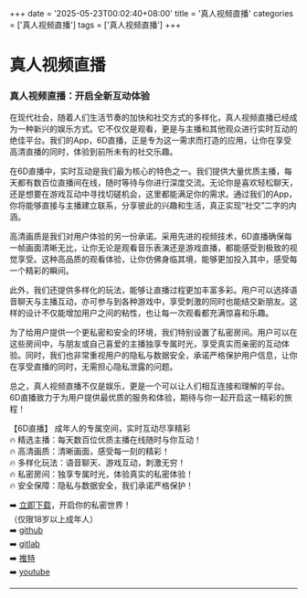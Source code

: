 +++
date = '2025-05-23T00:02:40+08:00'
title = '真人视频直播'
categories = ['真人视频直播']
tags = ['真人视频直播']
+++

# 真人视频直播

### 真人视频直播：开启全新互动体验

在现代社会，随着人们生活节奏的加快和社交方式的多样化，真人视频直播已经成为一种新兴的娱乐方式。它不仅仅是观看，更是与主播和其他观众进行实时互动的绝佳平台。我们的App，6D直播，正是专为这一需求而打造的应用，让你在享受高清直播的同时，体验到前所未有的社交乐趣。

在6D直播中，实时互动是我们最为核心的特色之一。我们提供大量优质主播，每天都有数百位直播间在线，随时等待与你进行深度交流。无论你是喜欢轻松聊天，还是想要在游戏互动中寻找切磋机会，这里都能满足你的需求。通过我们的App，你将能够直接与主播建立联系，分享彼此的兴趣和生活，真正实现“社交”二字的内涵。

高清画质是我们对用户体验的另一份承诺。采用先进的视频技术，6D直播确保每一帧画面清晰无比，让你无论是观看音乐表演还是游戏直播，都能感受到极致的视觉享受。这种高品质的观看体验，让你仿佛身临其境，能够更加投入其中，感受每一个精彩的瞬间。

此外，我们还提供多样化的玩法，能够让直播过程更加丰富多彩。用户可以选择语音聊天与主播互动，亦可参与到各种游戏中，享受刺激的同时也能结交新朋友。这样的设计不仅能增加用户之间的粘性，也让每一次观看都充满惊喜和乐趣。

为了给用户提供一个更私密和安全的环境，我们特别设置了私密房间。用户可以在这些房间中，与朋友或自己喜爱的主播独享专属时光，享受真实而亲密的互动体验。同时，我们也非常重视用户的隐私与数据安全，承诺严格保护用户信息，让你在享受直播的同时，无需担心隐私泄露的问题。

总之，真人视频直播不仅是娱乐，更是一个可以让人们相互连接和理解的平台。6D直播致力于为用户提供最优质的服务和体验，期待与你一起开启这一精彩的旅程！

【6D直播】
成年人的专属空间，实时互动尽享精彩  
🔥 精选主播：每天数百位优质主播在线随时与你互动！  
🔥 高清画质：清晰画面，感受每一刻的精彩！  
🔥 多样化玩法：语音聊天、游戏互动，刺激无穷！  
🔥 私密房间：独享专属时光，体验真实的私密体验！  
🔥 安全保障：隐私与数据安全，我们承诺严格保护！  

➡️ [立即下载](https://down123.s3.ap-east-1.amazonaws.com/down/down.html?channelCode=blog)，开启你的私密世界！  
（仅限18岁以上成年人）  
➡️ [github](https://aldult-live.github.io/)  
➡️ [gitlab](https://seo-09598d.gitlab.io/)  
➡️ [推特](https://x.com/wegame33)  
➡️ [youtube](https://www.youtube.com/@6Dlive)  

---
